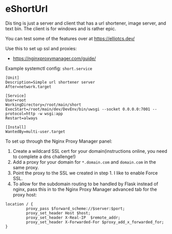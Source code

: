 # eShortUrl

Dis ting is just a server and client that has a url shortener, image server, and text bin. The client is for windows and is rather epic.

You can test some of the features over at https://elliotcs.dev/

Use this to set up ssl and proxies:
 - https://nginxproxymanager.com/guide/

Example systemctl config:
`short.service`
```
[Unit]
Description=Simple url shortener server
After=network.target

[Service]
User=root
WorkingDirectory=/root/main/short
ExecStart=/root/main/dev/DevEnv/bin/uwsgi --socket 0.0.0.0:7001 --protocol=http -w wsgi:app
Restart=always

[Install]
WantedBy=multi-user.target
```

To set up through the Nginx Proxy Manager panel:
1. Create a wildcard SSL cert for your domain(instructions online, you need to complete a dns challenge!)
2. Add a proxy for your domain for `*.domain.com` and `domain.com` in the same proxy.
3. Point the proxy to the SSL we created in step 1. I like to enable Force SSL.
4. To allow for the subdomain routing to be handled by Flask instead of nginx, pass this in to the Nginx Proxy Manager advanced tab for the proxy host:
```
location / {
         proxy_pass $forward_scheme://$server:$port;
         proxy_set_header Host $host;
         proxy_set_header X-Real-IP  $remote_addr;
         proxy_set_header X-Forwarded-For $proxy_add_x_forwarded_for;
}
```
